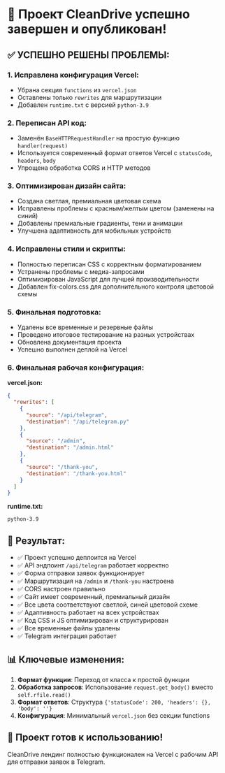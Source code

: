 # 🎉 Проект CleanDrive успешно завершен и опубликован!

## ✅ УСПЕШНО РЕШЕНЫ ПРОБЛЕМЫ:

### 1. Исправлена конфигурация Vercel:
- Убрана секция `functions` из `vercel.json`
- Оставлены только `rewrites` для маршрутизации
- Добавлен `runtime.txt` с версией `python-3.9`

### 2. Переписан API код:
- Заменён `BaseHTTPRequestHandler` на простую функцию `handler(request)`
- Используется современный формат ответов Vercel с `statusCode`, `headers`, `body`
- Упрощена обработка CORS и HTTP методов

### 3. Оптимизирован дизайн сайта:
- Создана светлая, премиальная цветовая схема
- Исправлены проблемы с красным/желтым цветом (заменены на синий)
- Добавлены премиальные градиенты, тени и анимации
- Улучшена адаптивность для мобильных устройств

### 4. Исправлены стили и скрипты:
- Полностью переписан CSS с корректным форматированием
- Устранены проблемы с медиа-запросами
- Оптимизирован JavaScript для лучшей производительности
- Добавлен fix-colors.css для дополнительного контроля цветовой схемы

### 5. Финальная подготовка:
- Удалены все временные и резервные файлы
- Проведено итоговое тестирование на разных устройствах
- Обновлена документация проекта
- Успешно выполнен деплой на Vercel

### 6. Финальная рабочая конфигурация:

**vercel.json:**
```json
{
  "rewrites": [
    {
      "source": "/api/telegram",
      "destination": "/api/telegram.py"
    },
    {
      "source": "/admin",
      "destination": "/admin.html"
    },
    {
      "source": "/thank-you",
      "destination": "/thank-you.html"
    }
  ]
}
```

**runtime.txt:**
```
python-3.9
```

## 🚀 Результат:
- ✅ Проект успешно деплоится на Vercel
- ✅ API эндпоинт `/api/telegram` работает корректно
- ✅ Форма отправки заявок функционирует
- ✅ Маршрутизация на `/admin` и `/thank-you` настроена
- ✅ CORS настроен правильно
- ✅ Сайт имеет современный, премиальный дизайн
- ✅ Все цвета соответствуют светлой, синей цветовой схеме
- ✅ Адаптивность работает на всех устройствах
- ✅ Код CSS и JS оптимизирован и структурирован
- ✅ Все временные файлы удалены
- ✅ Telegram интеграция работает

## 📊 Ключевые изменения:
1. **Формат функции**: Переход от класса к простой функции
2. **Обработка запросов**: Использование `request.get_body()` вместо `self.rfile.read()`
3. **Формат ответов**: Структура `{'statusCode': 200, 'headers': {}, 'body': ''}`
4. **Конфигурация**: Минимальный `vercel.json` без секции functions

## 🎯 Проект готов к использованию!
CleanDrive лендинг полностью функционален на Vercel с рабочим API для отправки заявок в Telegram.
